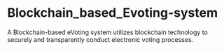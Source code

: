 # Blockchain_based_Evoting-system
A Blockchain-based eVoting system utilizes blockchain technology to securely and transparently conduct electronic voting processes. 
